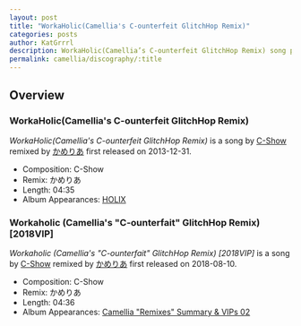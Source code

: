 ```yaml
---
layout: post
title: "WorkaHolic(Camellia's C-ounterfeit GlitchHop Remix)"
categories: posts
author: KatGrrrl
description: WorkaHolic(Camellia’s C-ounterfeit GlitchHop Remix) song page
permalink: camellia/discography/:title
---
```


## Overview

### WorkaHolic(Camellia's C-ounterfeit GlitchHop Remix)

*WorkaHolic(Camellia's C-ounterfeit GlitchHop Remix)* is a song by [C-Show](#) remixed by [かめりあ](/camellia) first released on 2013-12-31.

* Composition: C-Show
* Remix: かめりあ
* Length: 04:35
* Album Appearances: [HOLIX](http://c-h-s.me/holix/)

### Workaholic (Camellia's "C-ounterfait" GlitchHop Remix) \[2018VIP\]

*Workaholic (Camellia's "C-ounterfait" GlitchHop Remix) \[2018VIP\]* is a song by [C-Show](#) remixed by [かめりあ](/camellia) first released on 2018-08-10.

* Composition: C-Show
* Remix: かめりあ
* Length: 04:36
* Album Appearances: [Camellia "Remixes" Summary & VIPs 02](<{% link postsInclude/_posts/camellia/albums/Camellia-Remixes-Summary-VIPs-02/2023-12-20-Camellia-Remixes-Summary-VIPs-02.md %}>)
